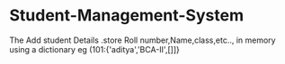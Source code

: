 # Student-Management-System
The Add student Details
.store Roll number,Name,class,etc..,
in memory using a dictionary
eg (101:{'aditya','BCA-II',[]]}
